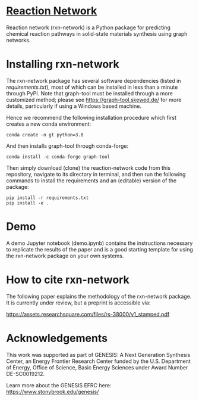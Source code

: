 # [Reaction Network](docs/images/logo.png)

Reaction network (rxn-network) is a Python package for predicting chemical reaction pathways in solid-state materials synthesis using graph networks.

# Installing rxn-network

The rxn-network package has several software dependencies (listed in *requirements.txt*), most of which can be installed in less than a minute through PyPI. Note that graph-tool must be installed through a more customized method; please see https://graph-tool.skewed.de/ for more details, particularly if using a Windows based machine. 

Hence we recommend the following installation procedure which first creates a new conda environment:

    conda create -n gt python=3.8

And then installs graph-tool through conda-forge:

    conda install -c conda-forge graph-tool

Then simply download (clone) the reaction-network code from this repository, navigate to its directory in terminal, and then run the following commands to install the requirements and an (editable) version of the package:

    pip install -r requirements.txt
    pip install -e .

# Demo
A demo Jupyter notebook (demo.ipynb) contains the instructions necessary to replicate the results of the paper and is a good starting template for using the rxn-network package on your own systems.

# How to cite rxn-network

The following paper explains the methodology of the rxn-network package.
It is currently under review, but a preprint is accessible via:

https://assets.researchsquare.com/files/rs-38000/v1_stamped.pdf

# Acknowledgements

This work was supported as part of GENESIS: A Next Generation Synthesis Center, an
Energy Frontier Research Center funded by the U.S. Department of Energy, Office of
Science, Basic Energy Sciences under Award Number DE-SC0019212.

Learn more about the GENESIS EFRC here: https://www.stonybrook.edu/genesis/
